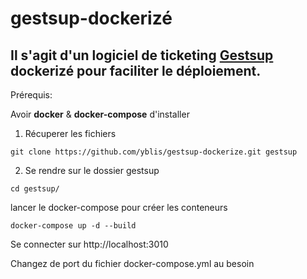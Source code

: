 # gestsup-dockerizé
Il s'agit d'un logiciel de ticketing [Gestsup](https://gestsup.fr/) dockerizé pour faciliter le déploiement.
---

Prérequis:

Avoir **docker** & **docker-compose** d'installer 

1. Récuperer les fichiers

```
git clone https://github.com/yblis/gestsup-dockerize.git gestsup
```

2. Se rendre sur le dossier gestsup

```
cd gestsup/
```
lancer le docker-compose pour créer les conteneurs

```
docker-compose up -d --build
```
Se connecter sur http://localhost:3010

Changez de port du fichier docker-compose.yml au besoin
